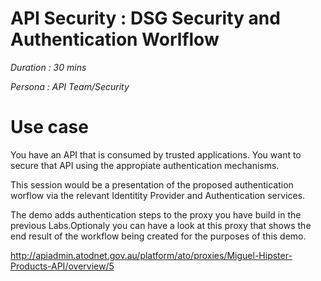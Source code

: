 # API Security : DSG Security and Authentication Worlflow

*Duration : 30 mins*

*Persona : API Team/Security*

# Use case

You have an API that is consumed by trusted applications. You want to secure that API using the appropiate authentication mechanisms. 

This session would be a presentation of the proposed authentication worflow via the relevant Identitity Provider and Authentication services.

The demo adds authentication steps to the proxy you have build in the previous Labs.Optionaly you can have a look at this proxy that shows the end result of the workflow being created for the purposes of this demo.

http://apiadmin.atodnet.gov.au/platform/ato/proxies/Miguel-Hipster-Products-API/overview/5
